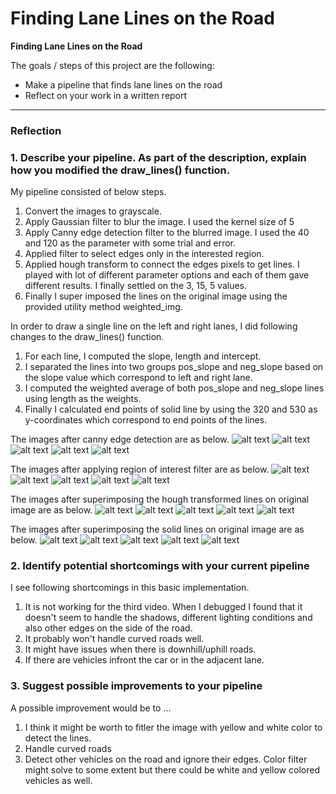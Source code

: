 # **Finding Lane Lines on the Road** 

**Finding Lane Lines on the Road**

The goals / steps of this project are the following:
* Make a pipeline that finds lane lines on the road
* Reflect on your work in a written report


[//]: # (Image References)

[image1]: ./examples/grayscale.jpg "Grayscale"

[can_image1]: ./output_images_can/solidWhiteCurve.jpg "solidWhiteCurve"
[can_image2]: ./output_images_can/solidWhiteRight.jpg "solidWhiteRight"
[can_image3]: ./output_images_can/solidYellowCurve.jpg "solidYellowCurve"
[can_image4]: ./output_images_can/solidYellowCurve2.jpg "solidYellowCurve2"
[can_image5]: ./output_images_can/solidYellowLeft.jpg "solidYellowLeft"
[can_image6]: ./output_images_can/whiteCarLaneSwitch.jpg "whiteCarLaneSwitch"

[reg_image1]: ./output_images_reg/solidWhiteCurve.jpg "solidWhiteCurve"
[reg_image2]: ./output_images_reg/solidWhiteRight.jpg "solidWhiteRight"
[reg_image3]: ./output_images_reg/solidYellowCurve.jpg "solidYellowCurve"
[reg_image4]: ./output_images_reg/solidYellowCurve2.jpg "solidYellowCurve2"
[reg_image5]: ./output_images_reg/solidYellowLeft.jpg "solidYellowLeft"
[reg_image6]: ./output_images_reg/whiteCarLaneSwitch.jpg "whiteCarLaneSwitch"

[fin_image1]: ./output_images_fin/solidWhiteCurve.jpg "solidWhiteCurve"
[fin_image2]: ./output_images_fin/solidWhiteRight.jpg "solidWhiteRight"
[fin_image3]: ./output_images_fin/solidYellowCurve.jpg "solidYellowCurve"
[fin_image4]: ./output_images_fin/solidYellowCurve2.jpg "solidYellowCurve2"
[fin_image5]: ./output_images_fin/solidYellowLeft.jpg "solidYellowLeft"
[fin_image6]: ./output_images_fin/whiteCarLaneSwitch.jpg "whiteCarLaneSwitch"

[sol_image1]: ./output_images/solidWhiteCurve.jpg "solidWhiteCurve"
[sol_image2]: ./output_images/solidWhiteRight.jpg "solidWhiteRight"
[sol_image3]: ./output_images/solidYellowCurve.jpg "solidYellowCurve"
[sol_image4]: ./output_images/solidYellowCurve2.jpg "solidYellowCurve2"
[sol_image5]: ./output_images/solidYellowLeft.jpg "solidYellowLeft"
[sol_image6]: ./output_images/whiteCarLaneSwitch.jpg "whiteCarLaneSwitch"

---

### Reflection

### 1. Describe your pipeline. As part of the description, explain how you modified the draw_lines() function.

My pipeline consisted of below steps. 

  1. Convert the images to grayscale.
  2. Apply Gaussian filter to blur the image. I used the kernel size of 5
  3. Apply Canny edge detection filter to the blurred image. I used the 40 and 120 as the parameter with some trial and error.
  4. Applied filter to select edges only in the interested region.
  5. Applied hough transform to connect the edges pixels to get lines. I played with lot of different parameter options and each of them gave different results. I finally settled on the 3, 15, 5 values.
  6. Finally I super imposed the lines on the original image using the provided utility method weighted_img.

In order to draw a single line on the left and right lanes, I did following changes to the draw_lines() function.
  1. For each line, I computed the slope, length and intercept.
  2. I separated the lines into two groups pos_slope and neg_slope based on the slope value which correspond to left and right lane.
  3. I computed the weighted average of both pos_slope and neg_slope lines using length as the weights.
  4. Finally I calculated end points of solid line by using the 320 and 530 as y-coordinates which correspond to end points of the lines.

The images after canny edge detection are as below.
![alt text][can_image1]
![alt text][can_image2]
![alt text][can_image3]
![alt text][can_image4]
![alt text][can_image5]

The images after applying region of interest filter are as below.
![alt text][reg_image1]
![alt text][reg_image2]
![alt text][reg_image3]
![alt text][reg_image4]
![alt text][reg_image5]


The images after superimposing the hough transformed lines on original image are as below.
![alt text][fin_image1]
![alt text][fin_image2]
![alt text][fin_image3]
![alt text][fin_image4]
![alt text][fin_image5]

The images after superimposing the solid lines on original image are as below.
![alt text][sol_image1]
![alt text][sol_image2]
![alt text][sol_image3]
![alt text][sol_image4]
![alt text][sol_image5]

### 2. Identify potential shortcomings with your current pipeline

I see following shortcomings in this basic implementation.

1. It is not working for the third video. When I debugged I found that it doesn't seem to handle the shadows, different lighting conditions and also other edges on the side of the road.
2. It probably won't handle curved roads well.
3. It might have issues when there is downhill/uphill roads.
4. If there are vehicles infront the car or in the adjacent lane.

### 3. Suggest possible improvements to your pipeline

A possible improvement would be to ...
1. I think it might be worth to fitler the image with yellow and white color to detect the lines.
2. Handle curved roads
3. Detect other vehicles on the road and ignore their edges. Color filter might solve to some extent but there could be white and yellow colored vehicles as well.

